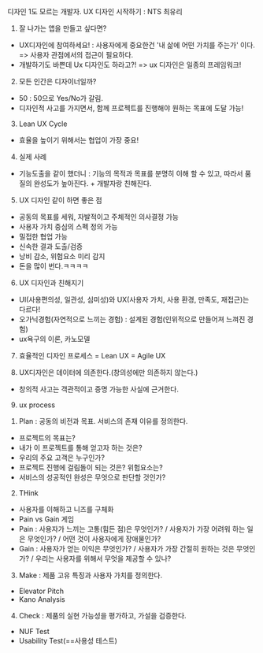 디자인 1도 모르는 개발자. UX 디자인 시작하기 : NTS 최유리

1. 잘 나가는 앱을 만들고 싶다면?
  - UX디자인에 참여하세요! : 사용자에게 중요한건 '내 삶에 어떤 가치를 주는가' 이다. => 사용자 관점에서의 접근이 필요하다.
  - 개발하기도 바쁜데 Ux 디자인도 하라고?! => ux 디자인은 일종의 프레임워크!

2. 모든 인간은 디자이너일까?
 - 50 : 50으로 Yes/No가 갈림.
 - 디자인적 사고를 가지면서, 함께 프로젝트를 진행해야 원하는 목표에 도달 가능!


3. Lean UX Cycle
 - 효율을 높이기 위해서는 협업이 가장 중요!

4. 실제 사례
 - 기능도출을 같이 했더니 : 기능의 목적과 목표를 분명히 이해 할 수 있고, 따라서 품질의 완성도가 높아진다. + 개발자랑 친해진다.

5. UX 디자인 같이 하면 좋은 점
  - 공동의 목표를 세워, 자발적이고 주체적인 의사결정 가능
  - 사용자 가치 중심의 스펙 정의 가능
  - 밀접한 협업 가능
  - 신속한 결과 도출/검증
  - 낭비 감소, 위험요소 미리 감지
  - 돈을 많이 번다.ㅋㅋㅋㅋ

6. UX 디자인과 친해지기
  - UI(사용편의성, 일관성, 심미성)와 UX(사용자 가치, 사용 환경, 만족도, 재접근)는 다르다!
  - 오가닉경험(자연적으로 느끼는 경험) : 설계된 경험(인위적으로 만들어져 느껴진 경험)
  - ux욕구의 이론, 카노모델

7. 효율적인 디자인 프로세스 = Lean UX = Agile UX  

8. UX디자인은 데이터에 의존한다.(창의성에만 의존하지 않는다.)
 - 창의적 사고는 객관적이고 증명 가능한 사실에 근거한다.


 9. ux process
 1) Plan : 공동의 비전과 목표. 서비스의 존재 이유를 정의한다. 
  - 프로젝트의 목표는?
  - 내가 이 프로젝트를 통해 얻고자 하는 것은?
  - 우리의 주요 고객은 누구인가?
  - 프로젝트 진행에 걸림돌이 되는 것은? 위험요소는?
  - 서비스의 성공적인 완성은 무엇으로 판단할 것인가?

 2) THink
 - 사용자를 이해하고 니즈를 구체화
 - Pain vs Gain 게임
 - Pain : 사용자가 느끼는 고통(힘든 점)은 무엇인가? / 사용자가 가장 어려워 하는 일은 무엇인가? / 어떤 것이 사용자에게 장애물인가?
 - Gain : 사용자가 얻는 이익은 무엇인가? / 사용자가 가장 간절히 원하는 것은 무엇인가? / 우리는 사용자를 위해서 무엇을 제공할 수 있나? 

 3) Make : 제품 고유 특징과 사용자 가치를 정의한다.
  - Elevator Pitch
  - Kano Analysis 

 4) Check : 제품의 실현 가능성을 평가하고, 가설을 검증한다.
  - NUF Test
  - Usability Test(==사용성 테스트)
   